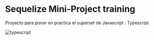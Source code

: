 # Sequelize Mini-Project training
Proyecto para poner en practica el superset de Javascript : Typescript

![typescript](https://github.com/dimelorobert/typescript-project/blob/main/public/images/typescript.jpg)
